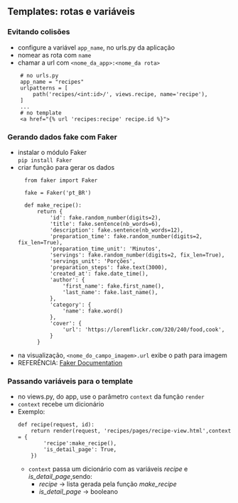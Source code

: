 ## Templates: rotas e variáveis

### Evitando colisões

- configure a variável `app_name`, no urls.py da aplicação
- nomear as rota com `name`
- chamar a url com `<nome_da_app>:<nome_da rota>`

```
    # no urls.py
    app_name = "recipes"
    urlpatterns = [
        path('recipes/<int:id>/', views.recipe, name='recipe'),
    ]
    ...
    # no template
    <a href="{% url 'recipes:recipe' recipe.id %}">
```


### Gerando dados fake com Faker

- instalar o módulo Faker<br>
   `pip install Faker`
- criar função para gerar os dados
  ```
    from faker import Faker

    fake = Faker('pt_BR')
    
    def make_recipe():
        return {
            'id': fake.random_number(digits=2),
            'title': fake.sentence(nb_words=6),
            'description': fake.sentence(nb_words=12),
            'preparation_time': fake.random_number(digits=2, fix_len=True),
            'preparation_time_unit': 'Minutos',
            'servings': fake.random_number(digits=2, fix_len=True),
            'servings_unit': 'Porções',
            'preparation_steps': fake.text(3000),
            'created_at': fake.date_time(),
            'author': {
                'first_name': fake.first_name(),
                'last_name': fake.last_name(),
            },
            'category': {
                'name': fake.word()
            },
            'cover': {
                'url': 'https://loremflickr.com/320/240/food,cook',
            }
        }
    ``` 
- na visualização, `<nome_do_campo_imagem>.url` exibe o path para imagem
- REFERÊNCIA: [Faker Documentation](https://faker.readthedocs.io/en/master/)


### Passando variáveis para o template

-   no views.py, do app, use o parâmetro `context` da função `render`
-   `context` recebe um dicionário 
-   Exemplo:
    ```
    def recipe(request, id):
        return render(request, 'recipes/pages/recipe-view.html',context = {
            'recipe':make_recipe(),
            'is_detail_page': True,
        })
    ```
    - `context` passa um dicionário com as variáveis *recipe* e *is_detail_page*,sendo: 
      - *recipe* -> lista gerada pela função *make_recipe*
      - *is_detail_page* -> booleano